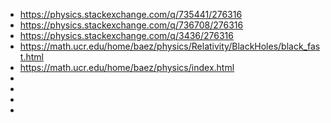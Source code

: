 - https://physics.stackexchange.com/q/735441/276316
- https://physics.stackexchange.com/q/736708/276316
- https://physics.stackexchange.com/q/3436/276316
- https://math.ucr.edu/home/baez/physics/Relativity/BlackHoles/black_fast.html
- https://math.ucr.edu/home/baez/physics/index.html
- 
- 
- 
- 
